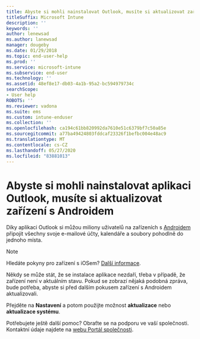 ```yaml
---
title: Abyste si mohli nainstalovat Outlook, musíte si aktualizovat zařízení s Androidem | Microsoft Docs
titleSuffix: Microsoft Intune
description: ''
keywords: ''
author: lenewsad
ms.author: lanewsad
manager: dougeby
ms.date: 01/29/2018
ms.topic: end-user-help
ms.prod: ''
ms.service: microsoft-intune
ms.subservice: end-user
ms.technology: ''
ms.assetid: 48ef8e17-db03-4a1b-95a2-bc594979734c
searchScope:
- User help
ROBOTS: ''
ms.reviewer: vadona
ms.suite: ems
ms.custom: intune-enduser
ms.collection: ''
ms.openlocfilehash: ca194c61bb820992da7610e51c6379bf7c50a85e
ms.sourcegitcommit: a77ba49424803fddcaf23326f1befbc004e48ac9
ms.translationtype: MT
ms.contentlocale: cs-CZ
ms.lasthandoff: 05/27/2020
ms.locfileid: "83881013"
---
```

# <a name="you-need-to-update-your-android-device-to-install-the-outlook-app"></a>Abyste si mohli nainstalovat aplikaci Outlook, musíte si aktualizovat zařízení s Androidem

Díky aplikaci Outlook si můžou miliony uživatelů na zařízeních s [Androidem](https://play.google.com/store/apps/details?id=com.microsoft.office.outlook) připojit všechny svoje e-mailové účty, kalendáře a soubory pohodlně do jednoho místa.

>[!NOTE]
> Hledáte pokyny pro zařízení s iOSem? [Další informace](update-device-outlook-ios.md).

Někdy se může stát, že se instalace aplikace nezdaří, třeba v případě, že zařízení není v aktuálním stavu. Pokud se zobrazí nějaká podobná zpráva, bude potřeba, abyste si před dalším pokusem zařízení s Androidem aktualizovali.

Přejděte na **Nastavení** a potom použijte možnost **aktualizace** nebo **aktualizace systému**.

Potřebujete ještě další pomoc? Obraťte se na podporu ve vaší společnosti. Kontaktní údaje najdete na [webu Portál společnosti](https://go.microsoft.com/fwlink/?linkid=2010980).
